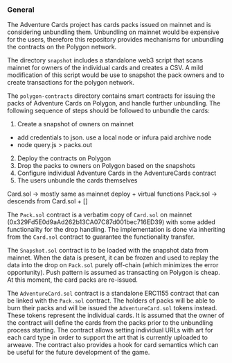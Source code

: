 ### General

The Adventure Cards project has cards packs issued on mainnet and is considering
unbundling them. Unbundling on mainnet would be expensive for the users, therefore
this repository provides mechanisms for unbundling the contracts on the Polygon
network.

The directory `snapshot` includes a standalone web3 script that scans mainnet
for owners of the individual cards and creates a CSV. A mild modification of
this script would be use to snapshot the pack owners and to create transactions
for the polygon network.

The `polygon-contracts` directory contains smart contracts for issuing the
packs of Adventure Cards on Polygon, and handle further unbundling. The following
sequence of steps should be followed to unbundle the cards:

1. Create a snapshot of owners on mainnet

- add credentials to json. use a local node or infura paid archive node
- node query.js > packs.out

2. Deploy the contracts on Polygon
3. Drop the packs to owners on Polygon based on the snapshots
4. Configure individual Adventure Cards in the AdventureCards contract
5. The users unbundle the cards themselves

Card.sol -> mostly same as mainnet deploy + virtual functions
Pack.sol -> descends from Card.sol + []

The `Pack.sol` contract is a verbatim copy of `Card.sol` on mainnet
(0x329Fd5E0d9aAd262b13CA07C87d001bec716ED39) with some added functionality
for the drop handling. The implementation is done via inheriting from the
`Card.sol` contract to guarantee the functionality transfer.

The `Snapshot.sol` contract is to be loaded with the snapshot data from
mainnet. When the data is present, it can be frozen and used to replay
the data into the drop on `Pack.sol` purely off-chain (which minimizes the
error opportunity). Push pattern is assumed as transacting on Polygon is
cheap. At this moment, the card packs are re-issued.

The `AdventureCard.sol` contract is a standalone ERC1155 contract that
can be linked with the `Pack.sol` contract. The holders of packs will be
able to burn their packs and will be issued the `AdventureCard.sol` tokens
instead. These tokens represent the individual cards. It is assumed that
the owner of the contract will define the cards from the packs prior to
the unbundling process starting. The contract allows setting individual URLs
with art for each card type in order to support the art that is currently
uploaded to arweave. The contract also provides a hook for card semantics
which can be useful for the future development of the game.
